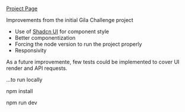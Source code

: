 [Project Page](https://gila-xchallenge-nhgr.vercel.app/)

Improvements from the initial Gila Challenge project

- Use of [Shadcn UI](https://ui.shadcn.com/) for component style
- Better componentization
- Forcing the node version to run the project properly
- Responsivity

As a future improvemente, few tests could be implemented to cover UI render and API requests.

...to run locally

npm install

npm run dev


